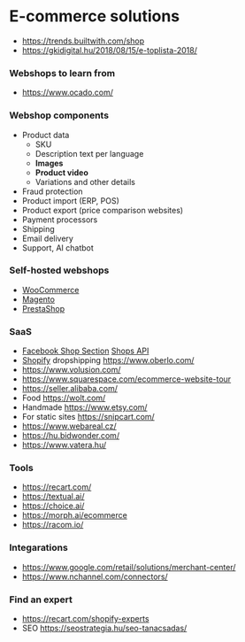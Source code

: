 # E-commerce solutions

- https://trends.builtwith.com/shop
- https://gkidigital.hu/2018/08/15/e-toplista-2018/

### Webshops to learn from

- https://www.ocado.com/

### Webshop components

- Product data
  - SKU
  - Description text per language
  - **Images**
  - **Product video**
  - Variations and other details
- Fraud protection
- Product import (ERP, POS)
- Product export (price comparison websites)
- Payment processors
- Shipping
- Email delivery
- Support, AI chatbot

### Self-hosted webshops

- [WooCommerce](https://woocommerce.com/product-category/woocommerce-extensions/)
- [Magento](https://marketplace.magento.com/)
- [PrestaShop](https://addons.prestashop.com/en/)

### SaaS

- [Facebook Shop Section](https://www.facebook.com/business/help/238403573454149)
  [Shops API](https://developers.facebook.com/docs/pages/shops-api/)
- [Shopify](https://www.shopify.com/) dropshipping https://www.oberlo.com/
- https://www.volusion.com/
- https://www.squarespace.com/ecommerce-website-tour
- https://seller.alibaba.com/
- Food https://wolt.com/
- Handmade https://www.etsy.com/
- For static sites https://snipcart.com/
- https://www.webareal.cz/
- https://hu.bidwonder.com/
- https://www.vatera.hu/

### Tools

- https://recart.com/
- https://textual.ai/
- https://choice.ai/
- https://morph.ai/ecommerce
- https://racom.io/

### Integarations

- https://www.google.com/retail/solutions/merchant-center/
- https://www.nchannel.com/connectors/

### Find an expert

- https://recart.com/shopify-experts
- SEO https://seostrategia.hu/seo-tanacsadas/
